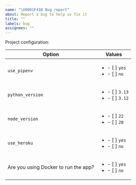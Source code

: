 ```yaml
---
name: "\U0001F41B Bug report"
about: Report a bug to help us fix it
title: ""
labels: bug
assignees: ""
---
```


<!--
Thank you for helping make this project better!

Please provide minimum reproducible examples and screenshots where relevant.
Always feel free to submit PRs for any bugs you discover.

Additionally, please complete the following section with the options you used to generate the project where you observe the bug.
-->

Project configuration:

| Option                               | Values                                                                                      |
| ------------------------------------ | ------------------------------------------------------------------------------------------- |
| `use_pipenv`                         | <ul><li>- [ ] `yes`</li><li>- [ ] `no`</li></ul>                                            |
| `python_version`                     | <ul><li>- [ ] `3.13`</li><li>- [ ] `3.12`</li></ul> |
| `node_version`                       | <ul><li>- [ ] `22`</li><li>- [ ] `20`</li></ul>                                             |
| `use_heroku`                         | <ul><li>- [ ] `yes`</li><li>- [ ] `no`</li></ul>                                            |
| Are you using Docker to run the app? | <ul><li>- [ ] `yes`</li><li>- [ ] `no`</li></ul>                                            |
